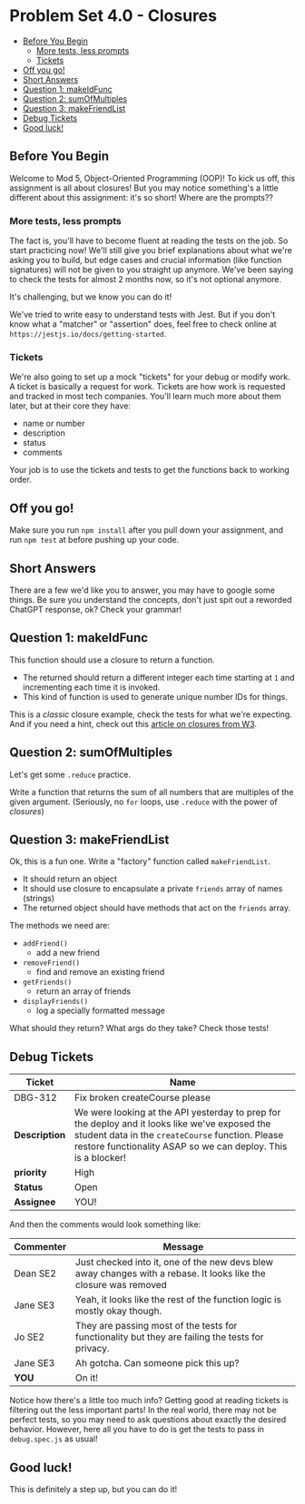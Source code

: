 # Problem Set 4.0 - Closures
- [Before You Begin](#before-you-begin)
  - [More tests, less prompts](#more-tests-less-prompts)
  - [Tickets](#tickets)
- [Off you go!](#off-you-go)
- [Short Answers](#short-answers)
- [Question 1: makeIdFunc](#question-1-makeidfunc)
- [Question 2: sumOfMultiples](#question-2-sumofmultiples)
- [Question 3: makeFriendList](#question-3-makefriendlist)
- [Debug Tickets](#debug-tickets)
- [Good luck!](#good-luck)

## Before You Begin
Welcome to Mod 5, Object-Oriented Programming (OOP)! To kick us off, this assignment is all about closures! But you may notice something's a little different about this assignment: it's so short! Where are the prompts??

### More tests, less prompts
The fact is, you'll have to become fluent at reading the tests on the job. So start practicing now! We'll still give you brief explanations about what we're asking you to build, but edge cases and crucial information (like function signatures) will not be given to you straight up anymore. We've been saying to check the tests for almost 2 months now, so it's not optional anymore.

It's challenging, but we know you can do it!

We've tried to write easy to understand tests with Jest. But if you don't know what a "matcher" or "assertion" does, feel free to check online at `https://jestjs.io/docs/getting-started`.

### Tickets
We're also going to set up a mock "tickets" for your debug or modify work. A ticket is basically a request for work. Tickets are how work is requested and tracked in most tech companies. You'll learn much more about them later, but at their core they have:
  - name or number
  - description
  - status
  - comments

Your job is to use the tickets and tests to get the functions back to working order.


## Off you go!
Make sure you run `npm install` after you pull down your assignment, and run `npm test` at before pushing up your code.

## Short Answers
There are a few we'd like you to answer, you may have to google some things. Be sure you understand the concepts, don't just spit out a reworded ChatGPT response, ok? Check your grammar!

## Question 1: makeIdFunc
This function should use a closure to return a function. 
* The returned should return a different integer each time starting at `1` and incrementing each time it is invoked. 
* This kind of function is used to generate unique number IDs for things.

This is a *classic* closure example, check the tests for what we're expecting. And if you need a hint, check out this [article on closures from W3](https://www.w3schools.com/js/js_function_closures.asp).

## Question 2: sumOfMultiples
Let's get some `.reduce` practice. 

Write a function that returns the sum of all numbers that are multiples of the given argument. (Seriously, no `for` loops, use `.reduce` with the power of *closures*)

## Question 3: makeFriendList
Ok, this is a fun one. Write a "factory" function called `makeFriendList`. 
* It should return an object
* It should use closure to encapsulate a private `friends` array of names (strings)
* The returned object should have methods that act on the `friends` array.

The methods we need are:
  - `addFriend()`
    - add a new friend
  - `removeFriend()`
    - find and remove an existing friend
  - `getFriends()`
    - return an array of friends
  - `displayFriends()`
    - log a specially formatted message

What should they return? What args do they take? Check those tests!

## Debug Tickets

| Ticket          | Name                                                                                                                                                                                                                |
| --------------- | ------------------------------------------------------------------------------------------------------------------------------------------------------------------------------------------------------------------- |
| DBG-312         | Fix broken createCourse please                                                                                                                                                                                      |
| **Description** | We were looking at the API yesterday to prep for the deploy and it looks like we've exposed the student data in the `createCourse` function. Please restore functionality ASAP so we can deploy. This is a blocker! |
| **priority**    | High                                                                                                                                                                                                                |
| **Status**      | Open                                                                                                                                                                                                                |
| **Assignee**    | YOU!                                                                                                                                                                                                                |

And then the comments would look something like:

| Commenter | Message                                                                                                          |
| --------- | ---------------------------------------------------------------------------------------------------------------- |
| Dean SE2  | Just checked into it, one of the new devs blew away changes with a rebase. It looks like the closure was removed |
| Jane SE3  | Yeah, it looks like the rest of the function logic is mostly okay though.                                        |
| Jo SE2    | They are passing most of the tests for functionality but they are failing the tests for privacy.                 |
| Jane SE3  | Ah gotcha. Can someone pick this up?                                                                             |
| **YOU**   | On it!                                                                                                           |

Notice how there's a little too much info? Getting good at reading tickets is filtering out the less important parts! In the real world, there may not be perfect tests, so you may need to ask questions about exactly the desired behavior. However, here all you have to do is get the tests to pass in `debug.spec.js` as usual!

## Good luck!
This is definitely a step up, but you can do it!
